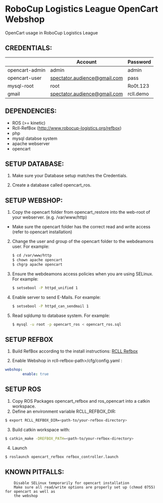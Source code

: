 # RoboCup Logistics League OpenCart Webshop

OpenCart usage in RoboCup Logistics League

## CREDENTIALS:

|              |Account                     |Password |
|--------------|----------------------------|---------|
|opencart-admin|admin                       |admin    |
|opencart-user |spectator.audience@gmail.com|pass     |
|mysql-root    |root                        |Ro0t.123 |
|gmail         |spectator.audience@gmail.com|rcll.demo|



## DEPENDENCIES:
* ROS (>= kinetic)
* Rcll-RefBox (http://www.robocup-logistics.org/refbox)
* php
* mysql databse system
* apache webserver
* opencart

## SETUP DATABASE:
1.  Make sure your Database setup matches the Credentials.

2.  Create a database called opencart_ros. 

## SETUP WEBSHOP:
1.  Copy the opencart folder from opencart_restore into the web-root of your webserver.
    (e.g. /var/www/http)
  - Make sure the opencart folder has the correct read and write access (refer to opencart installation)
2.  Change the user and group of the opencart folder to the webdeamons user. For example:
    ```bash
    $ cd /var/www/http 
    $ chown apache opencart 
    $ chgrp apache opencart
     ```
3. Ensure the webdeamons access policies when you are using SELinux. For example:
   ```bash
   $ setsebool -P httpd_unified 1
   ```
4. Enable server to send E-Mails. For example:
   ```bash
   $ setsebool -P httpd_can_sendmail 1
   ```
5.  Read sqldump to database system. For example:
    ```bash
    $ mysql -u root -p opencart_ros < opencart_ros.sql
    ```


## SETUP REFBOX
1. Build RefBox according to the install instructions:
   [RCLL Refbox](https://github.com/robocup-logistics/rcll-refbox/wiki/Install)
   
2. Enable Webshop in rcll-refbox-path>/cfg/config.yaml :

```yaml
webshop:
        enable: true
```

## SETUP ROS 
1. Copy ROS Packages opencart_refbox and ros_opencart into a catkin workspace.
2. Define an environment variable RCLL_REFBOX_DIR:

```bash
$ export RCLL_REFBOX_DIR=<path-to/your-refbox-directory>
```

3. Build catkin workspace with:

```bash
$ catkin_make -DREFBOX_PATH=<path-to/your-refbox-directory>
```

4. Launch
```bash
$ roslaunch opencart_refbox refbox_controller.launch
```
## KNOWN PITFALLS:
        Disable SELinux temporarily for opencart installation
        Make sure all read/write options are properly set up (chmod 0755) for opencart as well as
        the webshop

